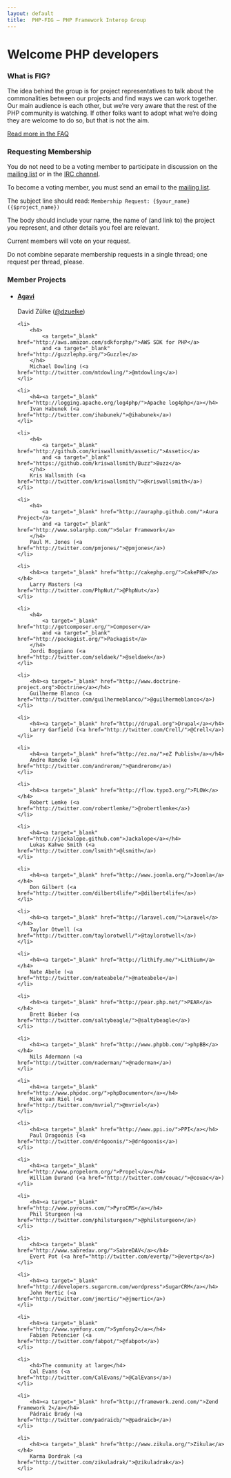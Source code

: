 ```yaml
---
layout: default
title:  PHP-FIG — PHP Framework Interop Group
---
```

# Welcome PHP developers


### What is FIG?

The idea behind the group is for project representatives to talk about the
commonalities between our projects and find ways we can work together. Our main
audience is each other, but we’re very aware that the rest of the PHP community
is watching. If other folks want to adopt what we’re doing they are welcome to
do so, but that is not the aim.

[Read more in the FAQ](/faq/)


### Requesting Membership

You do not need to be a voting member to participate in discussion on the [mailing list][mailing-list]
or in the [IRC channel][irc].

To become a voting member, you must send an email to the [mailing list][mailing-list].

  [mailing-list]: https://groups.google.com/forum/?fromgroups#!forum/php-fig
  [irc]: /irc/

The subject line should read: `Membership Request: {$your_name} ({$project_name})`

The body should include your name, the name of (and link to) the project you represent, and other details you feel are relevant.

Current members will vote on your request.

Do not combine separate membership requests in a single thread; one request per thread, please.


### Member Projects

<ul id="voting-members">
    <li>
        <h4><a target="_blank" href="http://www.agavi.org/">Agavi</a></h4>
        David Zülke (<a href="http://twitter.com/dzuelke/">@dzuelke</a>)
    </li>
    
    <li>
        <h4>
            <a target="_blank" href="http://aws.amazon.com/sdkforphp/">AWS SDK for PHP</a>
            and <a target="_blank" href="http://guzzlephp.org/">Guzzle</a>
        </h4>
        Michael Dowling (<a href="http://twitter.com/mtdowling/">@mtdowling</a>)
    </li>
    
    <li>
        <h4><a target="_blank" href="http://logging.apache.org/log4php/">Apache log4php</a></h4>
        Ivan Habunek (<a href="http://twitter.com/ihabunek/">@ihabunek</a>)
    </li>
    
    <li>
        <h4>
            <a target="_blank" href="http://github.com/kriswallsmith/assetic/">Assetic</a>
            and <a target="_blank" href="https://github.com/kriswallsmith/Buzz">Buzz</a>
        </h4>
        Kris Wallsmith (<a href="http://twitter.com/kriswallsmith/">@kriswallsmith</a>)
    </li>
    
    <li>
        <h4>
            <a target="_blank" href="http://auraphp.github.com/">Aura Project</a>
            and <a target="_blank" href="http://www.solarphp.com/">Solar Framework</a>
        </h4>
        Paul M. Jones (<a href="http://twitter.com/pmjones/">@pmjones</a>)
    </li>
    
    <li>
        <h4><a target="_blank" href="http://cakephp.org/">CakePHP</a></h4>
        Larry Masters (<a href="http://twitter.com/PhpNut/">@PhpNut</a>)
    </li>
    
    <li>
        <h4>
            <a target="_blank" href="http://getcomposer.org/">Composer</a>
            and <a target="_blank" href="http://packagist.org/">Packagist</a>
        </h4>
        Jordi Boggiano (<a href="http://twitter.com/seldaek/">@seldaek</a>)
    </li>
    
    <li>
        <h4><a target="_blank" href="http://www.doctrine-project.org">Doctrine</a></h4>
        Guilherme Blanco (<a href="http://twitter.com/guilhermeblanco/">@guilhermeblanco</a>)
    </li>
    
    <li>
        <h4><a target="_blank" href="http://drupal.org">Drupal</a></h4>
        Larry Garfield (<a href="http://twitter.com/Crell/">@Crell</a>)
    </li>
    
    <li>
        <h4><a target="_blank" href="http://ez.no/">eZ Publish</a></h4>
        Andre Romcke (<a href="http://twitter.com/andrerom/">@andrerom</a>)
    </li>
    
    <li>
        <h4><a target="_blank" href="http://flow.typo3.org/">FLOW</a></h4>
        Robert Lemke (<a href="http://twitter.com/robertlemke/">@robertlemke</a>)
    </li>
    
    <li>
        <h4><a target="_blank" href="http://jackalope.github.com">Jackalope</a></h4>
        Lukas Kahwe Smith (<a href="http://twitter.com/lsmith">@lsmith</a>)
    </li>
    
    <li>
        <h4><a target="_blank" href="http://www.joomla.org/">Joomla</a></h4>
        Don Gilbert (<a href="http://twitter.com/dilbert4life/">@dilbert4life</a>)
    </li>
    
    <li>
        <h4><a target="_blank" href="http://laravel.com/">Laravel</a></h4>
        Taylor Otwell (<a href="http://twitter.com/taylorotwell/">@taylorotwell</a>)
    </li>
    
    <li>
        <h4><a target="_blank" href="http://lithify.me/">Lithium</a></h4>
        Nate Abele (<a href="http://twitter.com/nateabele/">@nateabele</a>)
    </li>
    
    <li>
        <h4><a target="_blank" href="http://pear.php.net/">PEAR</a></h4>
        Brett Bieber (<a href="http://twitter.com/saltybeagle/">@saltybeagle</a>)
    </li>
    
    <li>
        <h4><a target="_blank" href="http://www.phpbb.com/">phpBB</a></h4>
        Nils Adermann (<a href="http://twitter.com/naderman/">@naderman</a>)
    </li>
    
    <li>
        <h4><a target="_blank" href="http://www.phpdoc.org/">phpDocumentor</a></h4>
        Mike van Riel (<a href="http://twitter.com/mvriel/">@mvriel</a>)
    </li>
    
    <li>
        <h4><a target="_blank" href="http://www.ppi.io/">PPI</a></h4>
        Paul Dragoonis (<a href="http://twitter.com/dr4goonis/">@dr4goonis</a>)
    </li>
    
    <li>
        <h4><a target="_blank" href="http://www.propelorm.org/">Propel</a></h4>
        William Durand (<a href="http://twitter.com/couac/">@couac</a>)
    </li>
    
    <li>
        <h4><a target="_blank" href="http://www.pyrocms.com/">PyroCMS</a></h4>
        Phil Sturgeon (<a href="http://twitter.com/philsturgeon/">@philsturgeon</a>)
    </li>
    
    <li>
        <h4><a target="_blank" href="http://www.sabredav.org/">SabreDAV</a></h4>
        Evert Pot (<a href="http://twitter.com/evertp/">@evertp</a>)
    </li>
    
    <li>
        <h4><a target="_blank" href="http://developers.sugarcrm.com/wordpress">SugarCRM</a></h4>
        John Mertic (<a href="http://twitter.com/jmertic/">@jmertic</a>)
    </li>
    
    <li>
        <h4><a target="_blank" href="http://www.symfony.com/">Symfony2</a></h4>
        Fabien Potencier (<a href="http://twitter.com/fabpot/">@fabpot</a>)
    </li>
    
    <li>
        <h4>The community at large</h4>
        Cal Evans (<a href="http://twitter.com/CalEvans/">@CalEvans</a>)
    </li>
    
    <li>
        <h4><a target="_blank" href="http://framework.zend.com/">Zend Framework 2</a></h4>
        Pádraic Brady (<a href="http://twitter.com/padraicb/">@padraicb</a>)
    </li>
    
    <li>
        <h4><a target="_blank" href="http://www.zikula.org/">Zikula</a></h4>
        Karma Dordrak (<a href="http://twitter.com/zikuladrak/">@zikuladrak</a>)
    </li>
    
</ul>
